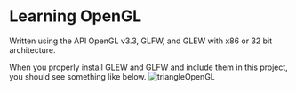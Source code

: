 # Learning OpenGL
 
Written using the API OpenGL v3.3, GLFW, and GLEW with x86 or 32 bit architecture.

When you properly install GLEW and GLFW and include them in this project, you should see something like below.
![triangleOpenGL](https://www.youtube.com/watch?v=pSII79FrHLo)
